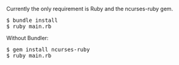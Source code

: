Currently the only requirement is Ruby and the ncurses-ruby gem.

<pre>
$ bundle install
$ ruby main.rb
</pre>

Without Bundler:

<pre>
$ gem install ncurses-ruby
$ ruby main.rb
</pre>

